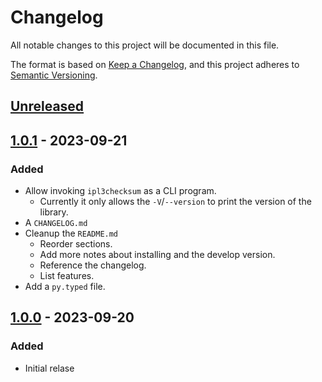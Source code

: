 # Changelog

All notable changes to this project will be documented in this file.

The format is based on [Keep a Changelog](https://keepachangelog.com/en/1.1.0/),
and this project adheres to [Semantic Versioning](https://semver.org/spec/v2.0.0.html).

## [Unreleased]

## [1.0.1] - 2023-09-21

### Added

- Allow invoking `ipl3checksum` as a CLI program.
  - Currently it only allows the `-V`/`--version` to print the version of the library.
- A `CHANGELOG.md`
- Cleanup the `README.md`
  - Reorder sections.
  - Add more notes about installing and the develop version.
  - Reference the changelog.
  - List features.
- Add a `py.typed` file.

## [1.0.0] - 2023-09-20

### Added

- Initial relase

[unreleased]: https://github.com/olivierlacan/keep-a-changelog/compare/1.1.0...HEAD
[1.0.1]: https://github.com/olivierlacan/keep-a-changelog/compare/1.0.0...1.1.1
[1.0.0]: https://github.com/Decompollaborate/ipl3checksum/releases/tag/1.0.0
